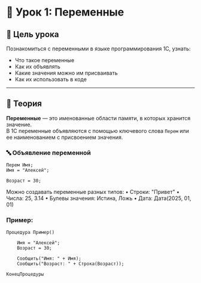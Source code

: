 # 🧠 Урок 1: Переменные

## 📌 Цель урока

Познакомиться с переменными в языке программирования 1С, узнать:
- Что такое переменные
- Как их объявлять
- Какие значения можно им присваивать
- Как их использовать в коде

---

## 🧾 Теория

**Переменные** — это именованные области памяти, в которых хранится значение.  
В 1С переменные объявляются с помощью ключевого слова `Перем` или ее наименованием с присвоением значения.

### 🔤 Объявление переменной

```1C
Перем Имя;
Имя = "Алексей";

Возраст = 30;
```
Можно создавать переменные разных типов:
	•	Строки: "Привет"
	•	Числа: 25, 3.14
	•	Булевы значения: Истина, Ложь
	•	Дата: Дата(2025, 01, 01)


### Пример:
```1C
Процедура Пример()

    Имя = "Алексей";
    Возраст = 30;

    Сообщить("Имя: " + Имя);
    Сообщить("Возраст: " + Строка(Возраст));

КонецПроцедуры
```

